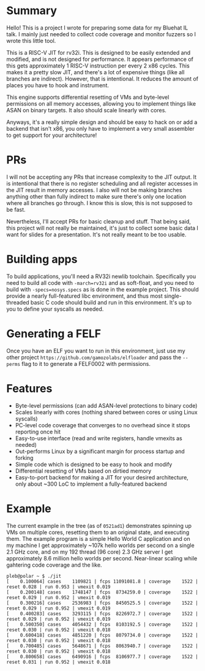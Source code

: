 # Summary

Hello! This is a project I wrote for preparing some data for my Bluehat IL
talk. I mainly just needed to collect code coverage and monitor fuzzers so
I wrote this little tool.

This is a RISC-V JIT for rv32i. This is designed to be easily extended and
modified, and is not designed for performance. It appears performance of this
gets approximately 1 RISC-V instruction per every 2 x86 cycles. This makes it
a pretty slow JIT, and there's a lot of expensive things (like all branches are
indirect). However, that is intentional. It reduces the amount of places you
have to hook and instrument.

This engine supports differential resetting of VMs and byte-level permissions
on all memory accesses, allowing you to implement things like ASAN on binary
targets. It also should scale linearly with cores.

Anyways, it's a really simple design and should be easy to hack on or add a
backend that isn't x86, you only have to implement a very small assembler
to get support for your architecture!

# PRs

I will not be accepting any PRs that increase complexity to the JIT output.
It is intentional that there is no register scheduling and all register
accesses in the JIT result in memory accesses. I also will not be making
branches anything other than fully indirect to make sure there's only one
location where all branches go through. I know this is slow, this is not
supposed to be fast.

Nevertheless, I'll accept PRs for basic cleanup and stuff. That being said,
this project will not really be maintained, it's just to collect some basic
data I want for slides for a presentation. It's not really meant to be too
usable.

# Building apps

To build applications, you'll need a RV32i newlib toolchain. Specifically you
need to build all code with `-march=rv32i` and as soft-float, and you need
to build with `-specs=nosys.specs` as is done in the example project. This
should provide a nearly full-featured libc environment, and thus most
single-threaded basic C code should build and run in this environment. It's
up to you to define your syscalls as needed.

# Generating a FELF

Once you have an ELF you want to run in this environment, just use my other
project `https://github.com/gamozolabs/elfloader` and pass the `--perms` flag
to it to generate a FELF0002 with permissions.

# Features

- Byte-level permissions (can add ASAN-level protections to binary code)
- Scales linearly with cores (nothing shared between cores or using Linux
  syscalls)
- PC-level code coverage that converges to no overhead since it stops reporting
  once hit
- Easy-to-use interface (read and write registers, handle vmexits as needed)
- Out-performs Linux by a significant margin for process startup and forking
- Simple code which is designed to be easy to hook and modify
- Differential resetting of VMs based on dirtied memory
- Easy-to-port backend for making a JIT for your desired architecture, only
  about ~300 LoC to implement a fully-featured backend

# Example

The current example in the tree (as of `0521ad1`) demonstrates spinning up
VMs on multiple cores, resetting them to an original state, and executing them.
The example program is a simple Hello World C application and on my machine
I get approximately ~107k hello worlds per second on a single 2.1 GHz core,
and on my 192 thread (96 core) 2.3 GHz server I get approximately 8.6 million
hello worlds per second. Near-linear scaling while gahtering code coverage
and the like.

```
pleb@polar ~ $ ./jit 
[    0.100064] cases    1109821 | fcps 11091081.8 | coverage    1522 | reset 0.028 | run 0.953 | vmexit 0.019
[    0.200148] cases    1748147 | fcps  8734259.0 | coverage    1522 | reset 0.029 | run 0.952 | vmexit 0.019
[    0.300216] cases    2536983 | fcps  8450525.5 | coverage    1522 | reset 0.029 | run 0.952 | vmexit 0.019
[    0.400283] cases    3293115 | fcps  8226972.7 | coverage    1522 | reset 0.029 | run 0.952 | vmexit 0.019
[    0.500350] cases    4054432 | fcps  8103192.5 | coverage    1522 | reset 0.030 | run 0.952 | vmexit 0.018
[    0.600418] cases    4851220 | fcps  8079734.0 | coverage    1522 | reset 0.030 | run 0.952 | vmexit 0.018
[    0.700485] cases    5648671 | fcps  8063940.7 | coverage    1522 | reset 0.030 | run 0.952 | vmexit 0.018
[    0.800658] cases    6490916 | fcps  8106977.7 | coverage    1522 | reset 0.031 | run 0.952 | vmexit 0.018
```

